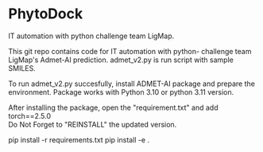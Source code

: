 # PhytoDock 
IT automation with python challenge team LigMap.

This git repo contains code for IT automation with python- challenge team LigMap's Admet-AI prediction.
admet_v2.py is run script with sample SMILES.

To run admet_v2.py succesfully, install ADMET-AI package and prepare the environment. 
Package works with Python 3.10 or python 3.11 version. 

After installing the package, open the "requirement.txt" and add torch==2.5.0  
Do Not Forget to "REINSTALL" the updated version. 

pip install -r requirements.txt
pip install -e .
